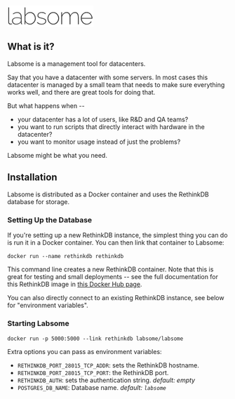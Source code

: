 ![image](img/logo.png)

## What is it?

Labsome is a management tool for datacenters.

Say that you have a datacenter with some servers. In most cases this datacenter is managed by a small team that needs to make sure everything works well, and there are great tools for doing that.

But what happens when --

* your datacenter has a lot of users, like R&D and QA teams?
* you want to run scripts that directly interact with hardware in the datacenter?
* you want to monitor usage instead of just the problems?

Labsome might be what you need.

## Installation

Labsome is distributed as a Docker container and uses the RethinkDB database for storage.

### Setting Up the Database

If you're setting up a new RethinkDB instance, the simplest thing you can do is run it in a Docker container. You can then link that container to Labsome:

    docker run --name rethinkdb rethinkdb

This command line creates a new RethinkDB container. Note that this is great for testing and small deployments -- see the full documentation for this RethinkDB image in [this Docker Hub page](https://hub.docker.com/_/rethinkdb/).

You can also directly connect to an existing RethinkDB instance, see below for "environment variables".

### Starting Labsome

    docker run -p 5000:5000 --link rethinkdb labsome/labsome

Extra options you can pass as environment variables:

* `RETHINKDB_PORT_28015_TCP_ADDR`: sets the RethinkDB hostname.
* `RETHINKDB_PORT_28015_TCP_PORT`: the RethinkDB port.
* `RETHINKDB_AUTH`: sets the authentication string. *default: empty*
* `POSTGRES_DB_NAME`: Database name. *default: `labsome`*
